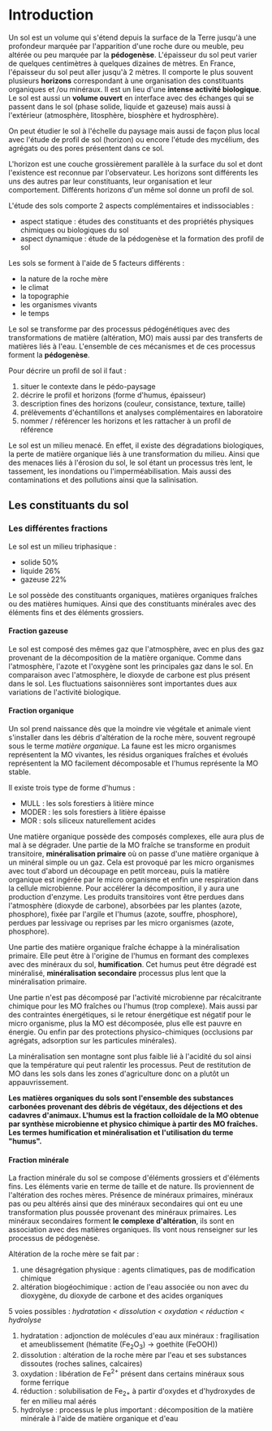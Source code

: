 # Introduction

Un sol est un volume qui s'étend depuis la surface de la Terre jusqu'à une profondeur marquée par l'apparition d'une roche dure ou meuble, peu altérée ou peu marquée par la **pédogenèse**. L'épaisseur du sol peut varier de quelques centimètres à quelques dizaines de mètres. En France, l'épaisseur du sol peut aller jusqu'à 2 mètres. Il comporte le plus souvent plusieurs **horizons** correspondant à une organisation des constituants organiques et /ou minéraux. Il est un lieu d'une **intense activité biologique**. Le sol est aussi un **volume ouvert** en interface avec des échanges qui se passent dans le sol (phase solide, liquide et gazeuse) mais aussi à l'extérieur (atmosphère, litosphère, biosphère et hydrosphère).

On peut étudier le sol à l'échelle du paysage mais aussi de façon plus local avec l'étude de profil de sol (horizon) ou encore l'étude des mycélium, des agrégats ou des pores présentent dans ce sol.

L'horizon est une couche grossièrement parallèle à la surface du sol et dont l'existence est reconnue par l'observateur. Les horizons sont différents les uns des autres par leur constituants, leur organisation et leur comportement. Différents horizons d'un même sol donne un profil de sol.

L'étude des sols comporte 2 aspects complémentaires et indissociables : 

- aspect statique : études des constituants et des propriétés physiques chimiques ou biologiques du sol
- aspect dynamique : étude de la pédogenèse et la formation des profil de sol

Les sols se forment à l'aide de 5 facteurs différents : 

- la nature de la roche mère
- le climat
- la topographie
- les organismes vivants
- le temps

Le sol se transforme par des processus pédogénétiques avec des transformations de matière (altération, MO) mais aussi par des transferts de matières liés à l'eau. L'ensemble de ces mécanismes et de ces processus forment la **pédogenèse**.

Pour décrire un profil de sol il faut :

1. situer le contexte dans le pédo-paysage
2. décrire le profil et horizons (forme d'humus, épaisseur)
3. description fines des horizons (couleur, consistance, texture, taille)
4. prélèvements d'échantillons et analyses complémentaires en laboratoire
5. nommer / référencer les horizons et les rattacher à un profil de référence

Le sol est un milieu menacé. En effet, il existe des dégradations biologiques, la perte de matière organique liés à une transformation du milieu. Ainsi que des menaces liés à l'érosion du sol, le sol étant un processus très lent, le tassement, les inondations ou l'imperméabilisation. Mais aussi des contaminations et des pollutions ainsi que la salinisation.

## Les constituants du sol

### Les différentes fractions

Le sol est un milieu triphasique : 

- solide  50%
- liquide 26%
- gazeuse 22%

Le sol possède des constituants organiques, matières organiques fraîches ou des matières humiques. Ainsi que des constituants minérales avec des éléments fins et des éléments grossiers.

#### Fraction gazeuse

Le sol est composé des mêmes gaz que l'atmosphère, avec en plus des gaz provenant de la décomposition de la matière organique. Comme dans l'atmosphère, l'azote et l'oxygène sont les principales gaz dans le sol. En comparaison avec l'atmosphère, le dioxyde de carbone est plus présent dans le sol. Les fluctuations saisonnières sont importantes dues aux variations de l'activité biologique.

#### Fraction organique

Un sol prend naissance dès que la moindre vie végétale et animale vient s'installer dans les débris d'altération de la roche mère, souvent regroupé sous le terme *matière organique*. La faune est les micro organismes représentent la MO vivantes, les résidus organiques fraîches et évolués représentent la MO facilement décomposable et l'humus représente la MO stable.

Il existe trois type de forme d'humus :

- MULL : les sols forestiers à litière mince
- MODER : les sols forestiers à litière épaisse
- MOR : sols siliceux naturellement acides

Une matière organique possède des composés complexes, elle aura plus de mal à se dégrader. Une partie de la MO fraîche se transforme en produit transitoire, **minéralisation primaire** où on passe d'une matière organique à un minéral simple ou un gaz. Cela est provoqué par les micro organismes avec tout d'abord un découpage en petit morceau, puis la matière organique est ingérée par le micro organisme et enfin une respiration dans la cellule microbienne. Pour accélérer la décomposition, il y aura une production d'enzyme. Les produits transitoires vont être perdues dans l'atmosphère (dioxyde de carbone), absorbées par les plantes (azote, phosphore), fixée par l'argile et l'humus (azote, souffre, phosphore), perdues par lessivage ou reprises par les micro organismes (azote, phosphore).

Une partie des matière organique fraîche échappe à la minéralisation primaire. Elle peut être à l'origine de l'humus en formant des complexes avec des minéraux du sol, **humification**. Cet humus peut être dégradé est minéralisé, **minéralisation secondaire** processus plus lent que la minéralisation primaire.

Une partie n'est pas décomposé par l'activité microbienne par récalcitrante chimique pour les MO fraîches ou l'humus (trop complexe). Mais aussi par des contraintes énergétiques, si le retour énergétique est négatif pour le micro organisme, plus la MO est décomposée, plus elle est pauvre en énergie. Ou enfin par des protections physico-chimiques (occlusions par agrégats, adsorption sur les particules minérales).

La minéralisation sen montagne sont plus faible lié à l'acidité du sol ainsi que la température qui peut ralentir les processus. Peut de restitution de MO dans les sols dans les zones d'agriculture donc on a plutôt un appauvrissement.

**Les matières organiques du sols sont l'ensemble des substances carbonées provenant des débris de végétaux, des déjections et des cadavres d'animaux. L'humus est la fraction colloïdale de la MO obtenue par synthèse microbienne et physico chimique à partir des MO fraîches. Les termes humification et minéralisation et l'utilisation du terme "humus".**

#### Fraction minérale

La fraction minérale du sol se compose d'éléments grossiers et d'éléments fins. Les éléments varie en terme de taille et de nature. Ils proviennent de l'altération des roches mères. Présence de minéraux primaires, minéraux pas ou peu altérés ainsi que des minéraux secondaires qui ont eu une transformation plus poussée provenant des minéraux primaires. Les minéraux secondaires forment **le complexe d'altération**, ils sont en association avec des matières organiques. Ils vont nous renseigner sur les processus de pédogenèse. 

Altération de la roche mère se fait par :

1. une désagrégation physique : agents climatiques, pas de modification chimique
2. altération biogéochimique : action de l'eau associée ou non avec du dioxygène, du dioxyde de carbone et des acides organiques

5 voies possibles : *hydratation < dissolution < oxydation < réduction < hydrolyse*

1. hydratation : adjonction de molécules d'eau aux minéraux : fragilisation et ameublissement (hématite (Fe<sub>2</sub>O<sub>3</sub>) -> goethite (FeOOH))
2. dissolution : altération de la roche mère par l'eau et ses substances dissoutes (roches salines, calcaires)
3. oxydation : libération de Fe<sup>2+</sup> présent dans certains minéraux sous forme ferrique
4. réduction : solubilisation de Fe<sub>2+</sub> à partir d'oxydes et d'hydroxydes de fer en milieu mal aérés
5. hydrolyse : processus le plus important : décomposition de la matière minérale à l'aide de matière organique et d'eau



